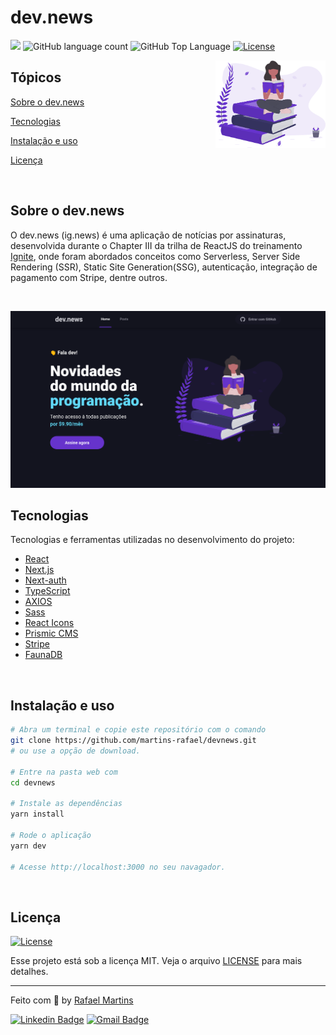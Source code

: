 # dev.news

<p>
  <img src="https://img.shields.io/badge/made%20by-RAFAEL%20MARTINS-6E40C9?style=flat-square">
  <img alt="GitHub language count" src="https://img.shields.io/github/languages/count/martins-rafael/devnews?color=6E40C9&style=flat-square">
  <img alt="GitHub Top Language" src="https://img.shields.io/github/languages/top/martins-rafael/devnews?color=6E40C9&style=flat-square">
  <a href="https://opensource.org/licenses/MIT">
    <img alt="License" src="https://img.shields.io/badge/license-MIT-6E40C9?style=flat-square">
  </a>
</p>

<img align="right" src="public/images/avatar.svg" width="35%" alt="dev.news">

## Tópicos 

[Sobre o dev.news](#sobre-o-devnews)

[Tecnologias](#tecnologias)

[Instalação e uso](#instalação-e-uso)

[Licença](#licença)

<br>

## Sobre o dev.news

O dev.news (ig.news) é uma aplicação de notícias por assinaturas, desenvolvida durante o Chapter III da trilha de ReactJS do treinamento [Ignite](https://help.rocketseat.com.br/hc/pt-br/sections/1500000466461-Ignite), onde foram abordados conceitos como Serverless, Server Side Rendering (SSR), Static Site Generation(SSG), autenticação, integração de pagamento com Stripe, dentre outros.

<br>

<p align="center">
  <img src=".github/devnews.png" alt="dev.news">
</p>

## Tecnologias

Tecnologias e ferramentas utilizadas no desenvolvimento do projeto:

- [React](https://reactjs.org/)
- [Next.js](https://nextjs.org/)
- [Next-auth](https://next-auth.js.org/)
- [TypeScript](https://www.typescriptlang.org/)
- [AXIOS](https://axios-http.com/)
- [Sass](https://sass-lang.com/)
- [React Icons](https://react-icons.github.io/react-icons/)
- [Prismic CMS](https://prismic.io/)
- [Stripe](https://stripe.com/)
- [FaunaDB](https://fauna.com/)
<br>

## Instalação e uso

```bash
# Abra um terminal e copie este repositório com o comando
git clone https://github.com/martins-rafael/devnews.git
# ou use a opção de download.

# Entre na pasta web com 
cd devnews

# Instale as dependências
yarn install

# Rode o aplicação
yarn dev

# Acesse http://localhost:3000 no seu navagador.
```

<br>


## Licença
<a href="https://opensource.org/licenses/MIT">
    <img alt="License" src="https://img.shields.io/badge/license-MIT-6E40C9?style=flat-square">
</a>

<br>

Esse projeto está sob a licença MIT. Veja o arquivo [LICENSE](/LICENSE) para mais detalhes.

---

Feito com :purple_heart: by [Rafael Martins](https://github.com/martins-rafael)

[![Linkedin Badge](https://img.shields.io/badge/-Rafael%20Martins-6E40C9?style=flat-square&logo=Linkedin&logoColor=white&link=https://www.linkedin.com/in/rafaeldcmartins/)](https://www.linkedin.com/in/rafaeldcmartins/) 
[![Gmail Badge](https://img.shields.io/badge/-rafaeldcmartins@gmail.com-6E40C9?style=flat-square&logo=Gmail&logoColor=white&link=mailto:rafaeldcmartins@gmail.com)](mailto:rafaeldcmartins@gmail.com)
